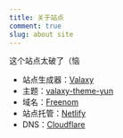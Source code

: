 ```yaml
---
title: 关于站点
comment: true
slug: about site
---
```


这个站点太破了（恼

- 站点生成器：[Valaxy](https://github.com/YunYouJun/valaxy)
- 主题：[valaxy-theme-yun](https://github.com/YunYouJun/valaxy/blob/main/packages/valaxy-theme-yun/)
- 域名：[Freenom](https://www.freenom.com/zh/index.html?lang=zh/)
- 站点托管：[Netlify](https://netlify.com/)
- DNS：[Cloudflare](https://cloudflare.com/)
